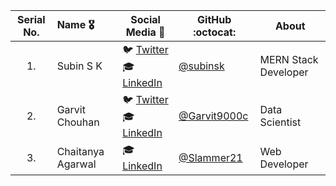 
|    Serial No.    |      Name :medal_military:    |     Social Media :wave:    | GitHub :octocat: | About |
|:-------------:|:-------------------|------------------|---------------|---------------|
| 1. | Subin S K | :bird: [Twitter](https://twitter.com/Vinit_Shahdeo) <br>:mortar_board: [LinkedIn](https://www.linkedin.com/in/vinitshahdeo/) | [@subinsk](https://github.com/subinsk/)  | MERN Stack Developer |
| 2. | Garvit Chouhan | :bird: [Twitter](https://twitter.com/Vinit_Shahdeo) <br>:mortar_board: [LinkedIn](https://www.linkedin.com/in/vinitshahdeo/) | [@Garvit9000c](https://github.com/Garvit9000c/)  | Data Scientist |
| 3. | Chaitanya Agarwal | :mortar_board: [LinkedIn](https://www.linkedin.com/in/chaitanya-agarwal-4bb121186/) | [@Slammer21](https://github.com/Slammer21/)  | Web Developer |

